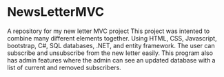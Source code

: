 # NewsLetterMVC
A repository for my new letter MVC project
This project was intented to combine many different elements together.
Using HTML, CSS, Javascript, bootstrap, C#, SQL databases, .NET, and entity framework.
The user can subscribe and unsubscribe from the new letter easily. 
This program also has admin features where the admin can see an updated database with a list of current and removed subscribers.

